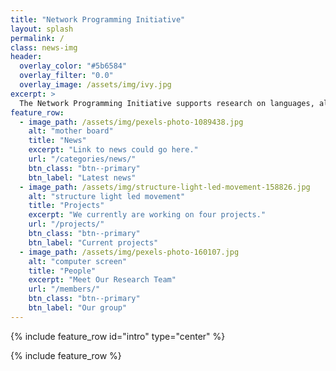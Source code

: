 ```yaml
---
title: "Network Programming Initiative"
layout: splash
permalink: /
class: news-img
header:
  overlay_color: "#5b6584"
  overlay_filter: "0.0"
  overlay_image: /assets/img/ivy.jpg
excerpt: >
  The Network Programming Initiative supports research on languages, algorithms, and tools for network programming, and facilitates closer interactions with partners in industry and government. For more details, read our [whitepaper pdf](/foster-site/papers/npi-whitepaper.pdf).
feature_row:
  - image_path: /assets/img/pexels-photo-1089438.jpg
    alt: "mother board"
    title: "News"
    excerpt: "Link to news could go here."
    url: "/categories/news/"
    btn_class: "btn--primary"
    btn_label: "Latest news"
  - image_path: /assets/img/structure-light-led-movement-158826.jpg
    alt: "structure light led movement"
    title: "Projects"
    excerpt: "We currently are working on four projects."
    url: "/projects/"
    btn_class: "btn--primary"
    btn_label: "Current projects"
  - image_path: /assets/img/pexels-photo-160107.jpg
    alt: "computer screen"
    title: "People"
    excerpt: "Meet Our Research Team"
    url: "/members/"
    btn_class: "btn--primary"
    btn_label: "Our group"      
---
```


{% include feature_row id="intro" type="center" %}

{% include feature_row %}

